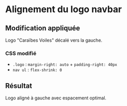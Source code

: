 # Alignement du logo navbar

## Modification appliquée

Logo "Caraïbes Voiles" décalé vers la gauche.

### CSS modifié
- `.logo` : `margin-right: auto` + `padding-right: 40px`
- `nav ul` : `flex-shrink: 0`

## Résultat
Logo aligné à gauche avec espacement optimal.
